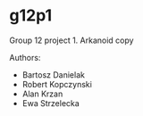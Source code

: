# g12p1
Group 12 project 1. Arkanoid copy

Authors:

- Bartosz Danielak
- Robert Kopczynski
- Alan Krzan
- Ewa Strzelecka

